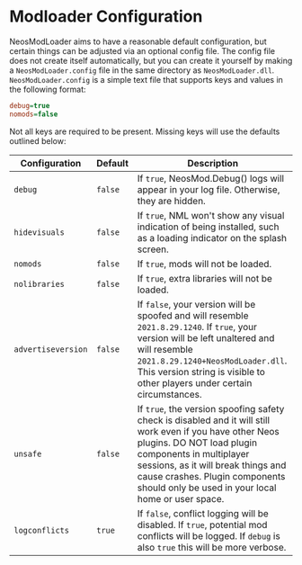 # Modloader Configuration

NeosModLoader aims to have a reasonable default configuration, but certain things can be adjusted via an optional config file. The config file does not create itself automatically, but you can create it yourself by making a `NeosModLoader.config` file in the same directory as `NeosModLoader.dll`. `NeosModLoader.config` is a simple text file that supports keys and values in the following format:

```ini
debug=true
nomods=false
```

Not all keys are required to be present. Missing keys will use the defaults outlined below:

| Configuration      | Default | Description |
| ------------------ | ------- | ----------- |
| `debug`            | `false` | If `true`, NeosMod.Debug() logs will appear in your log file. Otherwise, they are hidden. |
| `hidevisuals`      | `false` | If `true`, NML won't show any visual indication of being installed, such as a loading indicator on the splash screen. |
| `nomods`           | `false` | If `true`, mods will not be loaded. |
| `nolibraries`      | `false` | If `true`, extra libraries will not be loaded. |
| `advertiseversion` | `false` | If `false`, your version will be spoofed and will resemble `2021.8.29.1240`. If `true`, your version will be left unaltered and will resemble `2021.8.29.1240+NeosModLoader.dll`. This version string is visible to other players under certain circumstances. |
| `unsafe`           | `false` | If `true`, the version spoofing safety check is disabled and it will still work even if you have other Neos plugins. DO NOT load plugin components in multiplayer sessions, as it will break things and cause crashes. Plugin components should only be used in your local home or user space. |
| `logconflicts`     | `true`  | If `false`, conflict logging will be disabled. If `true`, potential mod conflicts will be logged. If `debug` is also `true` this will be more verbose. |
